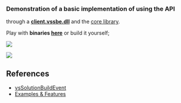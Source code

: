 ### Demonstration of a basic implementation of using the API

through a **[client.vssbe.dll](https://3F.github.io/web.vsSBE/doc/API/#clientvssbedll)** and the [core library](https://github.com/3F/vsSolutionBuildEvent).

Play with **binaries [here](https://3F.github.io/web.vsSBE/Downloads/)** or build it yourself;

![](https://3F.github.io/web.vsSBE/doc/Resources/Demo/DemoClient.png)

![](https://3F.github.io/web.vsSBE/doc/Resources/Demo/DemoClient_cim.png)


## References

* [vsSolutionBuildEvent](https://marketplace.visualstudio.com/items?itemName=GitHub3F.vsSolutionBuildEvent-11615)
* [Examples & Features](https://3F.github.io/web.vsSBE/doc/Examples/)